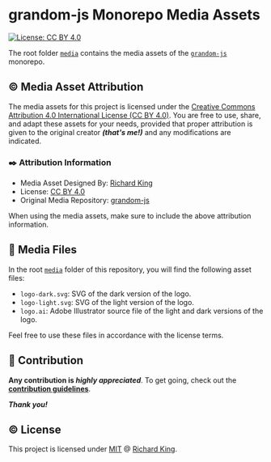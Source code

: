 # grandom-js Monorepo Media Assets

[![License: CC BY 4.0][url-cc-badge]][url-cc-license]

The root folder [`media`][url-folder] contains the media assets of the [`grandom-js`][url-repo] monorepo.

## ©️ Media Asset Attribution

The media assets for this project is licensed under the [Creative Commons Attribution 4.0 International License (CC BY 4.0)][url-cc-license]. You are free to use, share, and adapt these assets for your needs, provided that proper attribution is given to the original creator ***(that's me!)*** and any modifications are indicated.

### ✒️ Attribution Information

- Media Asset Designed By: [Richard King][url-author]
- License: [CC BY 4.0][url-cc-license]
- Original Media Repository: [grandom-js][url-repo]

When using the media assets, make sure to include the above attribution information.

## 📁 Media Files

In the root [`media`][url-folder] folder of this repository, you will find the following asset files:

- `logo-dark.svg`: SVG of the dark version of the logo.
- `logo-light.svg`: SVG of the light version of the logo.
- `logo.ai`: Adobe Illustrator source file of the light and dark versions of the logo.

Feel free to use these files in accordance with the license terms.

## 🍻 Contribution

**Any contribution is ***highly appreciated*****. To get going, check out the [**contribution guidelines**][url-contrib-doc].

***Thank you!***

## ©️ License

This project is licensed under [MIT][url-license-doc] @ [Richard King][url-author].

<!--- References =============================================================================== -->

<!--- URLs -->
[url-cc-badge]: https://img.shields.io/badge/License-CC_BY_4.0-brightgreen.svg
[url-cc-license]: https://creativecommons.org/licenses/by/4.0/
[url-contrib-doc]: https://github.com/grandom-library/grandom-js/blob/main/.github/CONTRIBUTING.md
[url-license-doc]: https://github.com/grandom-library/grandom-js/blob/main/LICENSE
[url-repo]: https://github.com/grandom-library/grandom-js
[url-folder]: https://github.com/grandom-library/grandom-js/tree/main/media
[url-author]: https://richrdkng.com
